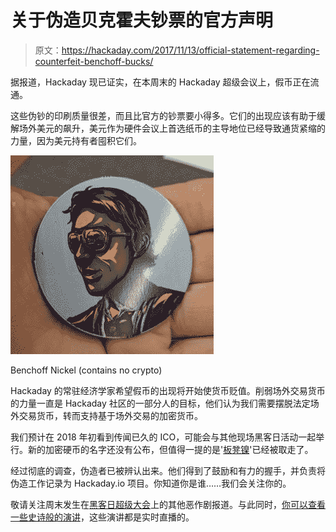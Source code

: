 # 关于伪造贝克霍夫钞票的官方声明

> 原文：<https://hackaday.com/2017/11/13/official-statement-regarding-counterfeit-benchoff-bucks/>

据报道，Hackaday 现已证实，在本周末的 Hackaday 超级会议上，假币正在流通。

这些伪钞的印刷质量很差，而且比官方的钞票要小得多。它们的出现应该有助于缓解场外美元的飙升，美元作为硬件会议上首选纸币的主导地位已经导致通货紧缩的力量，因为美元持有者囤积它们。

![](img/106f73cc1929cd1702e77ede33b9b2a3.png)

Benchoff Nickel (contains no crypto)

Hackaday 的常驻经济学家希望假币的出现将开始使货币贬值。削弱场外交易货币的力量一直是 Hackaday 社区的一部分人的目标，他们认为我们需要摆脱法定场外交易货币，转而支持基于场外交易的加密货币。

我们预计在 2018 年初看到传闻已久的 ICO，可能会与其他现场黑客日活动一起举行。新的加密硬币的名字还没有公布，但值得一提的是'[板凳镍](https://hackaday.io/page/2982-creating-the-benchoff-nickel)'已经被取走了。

经过彻底的调查，伪造者已被辨认出来。他们得到了鼓励和有力的握手，并负责将伪造工作记录为 Hackaday.io 项目。你知道你是谁……我们会关注你的。

敬请关注周末发生在[黑客日超级大会](https://hackaday.io/superconference/)上的其他恶作剧报道。与此同时，[你可以查看一些史诗般的演讲](https://www.youtube.com/user/hackaday/videos)，这些演讲都是实时直播的。